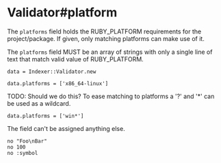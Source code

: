 # Validator#platform

The `platforms` field holds the RUBY_PLATFORM requirements for the project/package.
If given, only matching platforms can make use of it.

The `platforms` field MUST be an array of strings with only a single line of text
that match valid value of RUBY_PLATFORM.

    data = Indexer::Validator.new

    data.platforms = ['x86_64-linux']

TODO: Should we do this?
To ease matching to platforms a '?' and '*' can be used as a wildcard.

    data.platforms = ['win*']

The field can't be assigned anything else.

    no "Foo\nBar"
    no 100
    no :symbol

